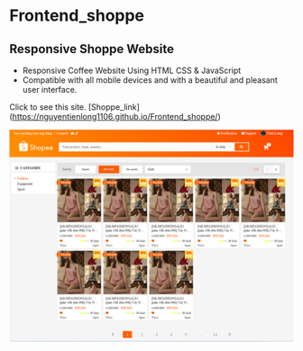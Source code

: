 # Frontend_shoppe
## Responsive Shoppe Website

- Responsive Coffee Website Using HTML CSS & JavaScript
- Compatible with all mobile devices and with a beautiful and pleasant user interface.

Click to see this site. [Shoppe_link] (https://nguyentienlong1106.github.io/Frontend_shoppe/)

![preview img](/preview.png)
